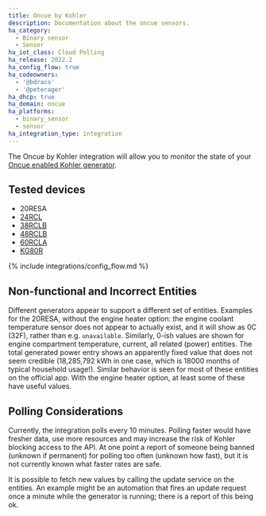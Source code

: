 ```yaml
---
title: Oncue by Kohler
description: Documentation about the oncue sensors.
ha_category:
  - Binary sensor
  - Sensor
ha_iot_class: Cloud Polling
ha_release: 2022.2
ha_config_flow: true
ha_codeowners:
  - '@bdraco'
  - '@peterager'
ha_dhcp: true
ha_domain: oncue
ha_platforms:
  - binary_sensor
  - sensor
ha_integration_type: integration
---
```


The Oncue by Kohler integration will allow you to monitor the state of your [Oncue enabled Kohler generator](https://api.kohler.com/oncueplus/#/auth).

## Tested devices

- 20RESA
- [24RCL](https://kohlerpower.com/en/residential/generators/product/24rcl)
- [38RCLB](https://kohlerpower.com/en/residential/generators/product/38rclb)
- [48RCLB](https://kohlerpower.com/en/residential/generators/product/48rclb)
- [60RCLA](https://kohlerpower.com/en/residential/generators/product/60rcla)
- [KG80R](https://kohlerpower.com/en/residential/generators/product/kg80r)

{% include integrations/config_flow.md %}

## Non-functional and Incorrect Entities

Different generators appear to support a different set of entities.  Examples for the 20RESA, without the engine heater option:  the engine coolant temperature sensor does not appear to actually exist, and it will show as 0C (32F), rather than e.g. `unavailable`.  Similarly, 0-ish values are shown for engine compartment temperature, current, all related (power) entities.   The total generated power entry shows an apparently fixed value that does not seem credible (18,285,792 kWh in one case, which is 18000 months of typical household usage!).   Similar behavior is seen for most of these entities on the official app.  With the engine heater option, at least some of these have useful values.

## Polling Considerations

Currently, the integration polls every 10 minutes.   Polling faster would have fresher data, use more resources and may increase the risk of Kohler blocking access to the API.  At one point a report of someone being banned (unknown if permanent) for polling too often (unknown how fast), but it is not currently known what faster rates are safe.

It is possible to fetch new values by calling the update service on the entities.  An example might be an automation that fires an update request once a minute while the generator is running; there is a report of this being ok.
